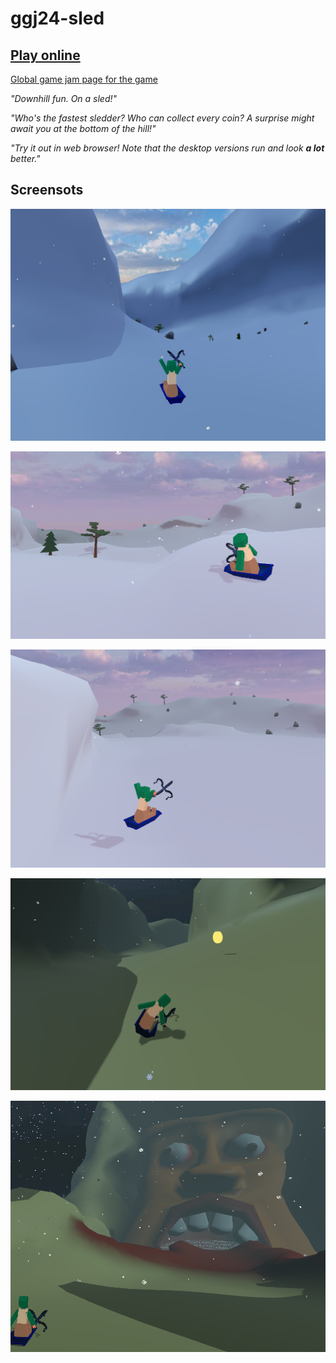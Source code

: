 # ggj24-sled

## [Play online](https://tokkoro.github.io/ggj24-sled/html5/index.html)
[Global game jam page for the game](https://globalgamejam.org/games/2024/sled-2)

_"Downhill fun. On a sled!"_

_"Who's the fastest sledder? Who can collect every coin? A surprise might await you at the bottom of the hill!"_

_"Try it out in web browser! Note that the desktop versions run and look **a lot** better."_

## Screensots

![screenshot1](https://github.com/tokkoro/ggj24-sled/blob/master/marketing_material/screenshot1.png?raw=true)

![screenshot3](https://github.com/tokkoro/ggj24-sled/blob/master/marketing_material/screenshot3.png?raw=true)

![screenshot2](https://github.com/tokkoro/ggj24-sled/blob/master/marketing_material/screenshot2.png?raw=true)

![screenshot4](https://github.com/tokkoro/ggj24-sled/blob/master/marketing_material/screenshot4.png?raw=true)

![screenshot5](https://github.com/tokkoro/ggj24-sled/blob/master/marketing_material/screenshot5.png?raw=true)
